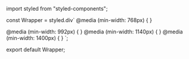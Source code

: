 import styled from "styled-components";

const Wrapper = styled.div`
@media (min-width: 768px) {
}

@media (min-width: 992px) {
}
@media (min-width: 1140px) {
}
@media (min-width: 1400px) {
}
`;

export default Wrapper;
